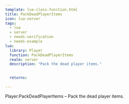 ```yaml
---
template: lua-class-function.html
title: PackDeadPlayerItems
icon: lua-server
tags:
  - lua
  - server
  - needs-verification
  - needs-example
lua:
  library: Player
  function: PackDeadPlayerItems
  realm: server
  description: "Pack the dead player items."
  
  
  returns:
    
---
```


<div class="lua__search__keywords">
Player:PackDeadPlayerItems &#x2013; Pack the dead player items.
</div>
